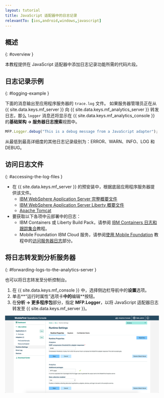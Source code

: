 ```yaml
---
layout: tutorial
title: JavaScript 适配器中的日志记录
relevantTo: [ios,android,windows,javascript]
---
```

<!-- NLS_CHARSET=UTF-8 -->
## 概述
{: #overview }

本教程提供在 JavaScript 适配器中添加日志记录功能所需的代码片段。

## 日志记录示例
{: #logging-example }

下面的消息输出至应用程序服务器的 `trace.log` 文件。 如果服务器管理员正在从 {{ site.data.keys.mf_server }} 向 {{ site.data.keys.mf_analytics_server }} 转发日志，那么 `logger` 消息还将显示在 {{ site.data.keys.mf_analytics_console }} 的**基础架构 → 服务器日志搜索**视图中。

```javascript
MFP.Logger.debug("This is a debug message from a JavaScript adapter");
```

从最低到最高详细度的其他日志记录级别为：ERROR、WARN、INFO、LOG 和 DEBUG。

## 访问日志文件
{: #accessing-the-log-files }

* 在 {{ site.data.keys.mf_server }} 的预安装中，根据底层应用程序服务器提供该文件。
    * [IBM WebSphere Application Server 完整概要文件](http://ibm.biz/knowctr#SSEQTP_8.5.5/com.ibm.websphere.base.doc/ae/ttrb_trcover.html)
    * [IBM WebSphere Application Server Liberty 概要文件](http://ibm.biz/knowctr#SSEQTP_8.5.5/com.ibm.websphere.wlp.doc/ae/rwlp_logging.html?cp=SSEQTP_8.5.5%2F1-16-0-0)
    * [Apache Tomcat](http://tomcat.apache.org/tomcat-7.0-doc/logging.html)
* 要获取以下各项中云部署中的日志：
    * IBM Containers 或 Liberty Build Pack，请参阅 [IBM Containers 日志和跟踪集合](../../../bluemix/mobilefirst-server-using-scripts/log-and-trace-collection/)教程。
    * Mobile Foundation IBM Cloud 服务，请参阅[使用 Mobile Foundation](../../../bluemix/using-mobile-foundation) 教程中的[访问服务器日志](../../../bluemix/using-mobile-foundation/#accessing-server-logs)部分。

## 将日志转发到分析服务器
{: #forwarding-logs-to-the-analytics-server }

也可以将日志转发至分析控制台。

1. 在 {{ site.data.keys.mf_console }} 中，选择侧边栏导航中的**设置**选项。
2. 单击**“运行时属性”选项卡**中的**编辑**按钮。
3. 在**分析 → 更多程序包**部分，指定 **MFP.Logger**，以将 JavaScript 适配器日志转发至 {{ site.data.keys.mf_server }}。

![从控制台进行日志过滤](javascript-filter.png)

